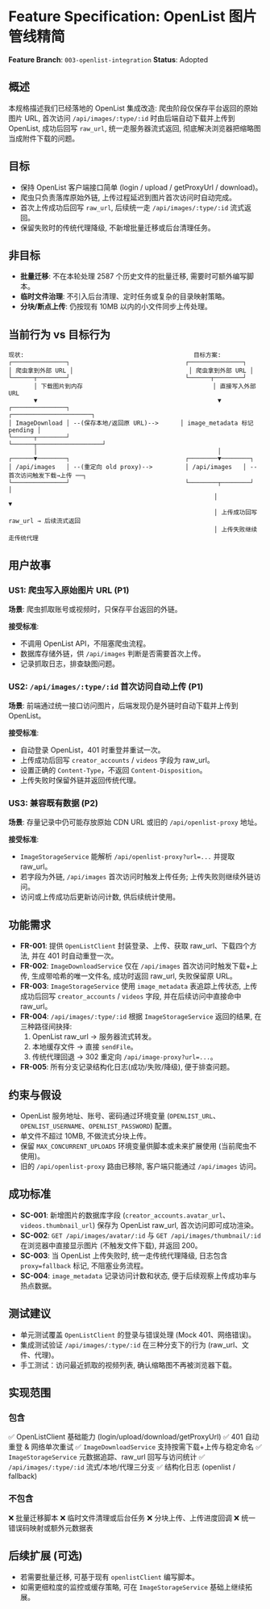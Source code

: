 # Feature Specification: OpenList 图片管线精简

**Feature Branch**: `003-openlist-integration`
**Status**: Adopted

## 概述

本规格描述我们已经落地的 OpenList 集成改造: 爬虫阶段仅保存平台返回的原始图片 URL, 首次访问 `/api/images/:type/:id` 时由后端自动下载并上传到 OpenList, 成功后回写 `raw_url`, 统一走服务器流式返回, 彻底解决浏览器把缩略图当成附件下载的问题。

## 目标

- 保持 OpenList 客户端接口简单 (login / upload / getProxyUrl / download)。
- 爬虫只负责落库原始外链, 上传过程延迟到图片首次访问时自动完成。
- 首次上传成功后回写 `raw_url`, 后续统一走 `/api/images/:type/:id` 流式返回。
- 保留失败时的传统代理降级, 不新增批量迁移或后台清理任务。

## 非目标

- **批量迁移**: 不在本轮处理 2587 个历史文件的批量迁移, 需要时可额外编写脚本。
- **临时文件治理**: 不引入后台清理、定时任务或复杂的目录映射策略。
- **分块/断点上传**: 仍按现有 10MB 以内的小文件同步上传处理。

## 当前行为 vs 目标行为

```
现状:                                               目标方案:
┌───────────────┐                                ┌───────────────┐
│ 爬虫拿到外部 URL │                                │ 爬虫拿到外部 URL │
└──────┬────────┘                                └──────┬────────┘
       │ 下载图片到内存                                    │ 直接写入外部 URL
       ▼                                                  ▼
┌───────────────┐                                ┌──────────────────────┐
│ ImageDownload │ --(保存本地/返回原 URL)-->      │ image_metadata 标记 pending │
└──────┬────────┘                                └──────┬──────────────────┘
       │                                                  │
┌──────▼────────┐                                ┌────────▼────────┐
│ /api/images   │ --(重定向 old proxy)-->         │ /api/images   │ -- 首次访问触发下载→上传 ──┐
└───────────────┘                                └────────┬────────┘                          │
                                                         │                                      ▼
                                                         │ 上传成功回写 raw_url → 后续流式返回
                                                         │ 上传失败继续走传统代理
```

## 用户故事

### US1: 爬虫写入原始图片 URL (P1)

**场景**: 爬虫抓取账号或视频时，只保存平台返回的外链。

**接受标准**:
- 不调用 OpenList API，不阻塞爬虫流程。
- 数据库存储外链，供 `/api/images` 判断是否需要首次上传。
- 记录抓取日志，排查缺图问题。

### US2: `/api/images/:type/:id` 首次访问自动上传 (P1)

**场景**: 前端通过统一接口访问图片，后端发现仍是外链时自动下载并上传到 OpenList。

**接受标准**:
- 自动登录 OpenList，401 时重登并重试一次。
- 上传成功后回写 `creator_accounts` / `videos` 字段为 raw_url。
- 设置正确的 `Content-Type`，不返回 `Content-Disposition`。
- 上传失败时保留外链并返回传统代理。

### US3: 兼容既有数据 (P2)

**场景**: 存量记录中仍可能存放原始 CDN URL 或旧的 `/api/openlist-proxy` 地址。

**接受标准**:
- `ImageStorageService` 能解析 `/api/openlist-proxy?url=...` 并提取 raw_url。
- 若字段为外链, `/api/images` 首次访问时触发上传任务; 上传失败则继续外链访问。
- 访问或上传成功后更新访问计数, 供后续统计使用。

## 功能需求

- **FR-001**: 提供 `OpenListClient` 封装登录、上传、获取 raw_url、下载四个方法, 并在 401 时自动重登一次。
- **FR-002**: `ImageDownloadService` 仅在 `/api/images` 首次访问时触发下载+上传, 生成带哈希的唯一文件名, 成功时返回 raw_url, 失败保留原 URL。
- **FR-003**: `ImageStorageService` 使用 `image_metadata` 表追踪上传状态, 上传成功后回写 `creator_accounts` / `videos` 字段, 并在后续访问中直接命中 raw_url。
- **FR-004**: `/api/images/:type/:id` 根据 `ImageStorageService` 返回的结果, 在三种路径间抉择:
  1. OpenList raw_url → 服务器流式转发。
  2. 本地缓存文件 → 直接 `sendFile`。
  3. 传统代理回退 → 302 重定向 `/api/image-proxy?url=...`。
- **FR-005**: 所有分支记录结构化日志(成功/失败/降级), 便于排查问题。

## 约束与假设

- OpenList 服务地址、账号、密码通过环境变量 (`OPENLIST_URL`、`OPENLIST_USERNAME`、`OPENLIST_PASSWORD`) 配置。
- 单文件不超过 10MB, 不做流式分块上传。
- 保留 `MAX_CONCURRENT_UPLOADS` 环境变量供脚本或未来扩展使用 (当前爬虫不使用)。
- 旧的 `/api/openlist-proxy` 路由已移除, 客户端只能通过 `/api/images` 访问。

## 成功标准

- **SC-001**: 新增图片的数据库字段 (`creator_accounts.avatar_url`、`videos.thumbnail_url`) 保存为 OpenList raw_url, 首次访问即可成功渲染。
- **SC-002**: `GET /api/images/avatar/:id` 与 `GET /api/images/thumbnail/:id` 在浏览器中直接显示图片 (不触发文件下载), 并返回 200。
- **SC-003**: 当 OpenList 上传失败时, 统一走传统代理降级, 日志包含 `proxy=fallback` 标记, 不阻塞业务流程。
- **SC-004**: `image_metadata` 记录访问计数和状态, 便于后续观察上传成功率与热点数据。

## 测试建议

- 单元测试覆盖 `OpenListClient` 的登录与错误处理 (Mock 401、网络错误)。
- 集成测试验证 `/api/images/:type/:id` 在三种分支下的行为 (raw_url、文件、代理)。
- 手工测试：访问最近抓取的视频列表, 确认缩略图不再被浏览器下载。

## 实现范围

### 包含
✅ OpenListClient 基础能力 (login/upload/download/getProxyUrl)
✅ 401 自动重登 & 网络单次重试
✅ `ImageDownloadService` 支持按需下载+上传与稳定命名
✅ `ImageStorageService` 元数据追踪、raw_url 回写与访问统计
✅ `/api/images/:type/:id` 流式/本地/代理三分支
✅ 结构化日志 (openlist / fallback)

### 不包含
❌ 批量迁移脚本
❌ 临时文件清理或后台任务
❌ 分块上传、上传进度回调
❌ 统一错误码映射或额外元数据表

## 后续扩展 (可选)

- 若需要批量迁移, 可基于现有 `openlistClient` 编写脚本。
- 如需更细粒度的监控或缓存策略, 可在 `ImageStorageService` 基础上继续拓展。
